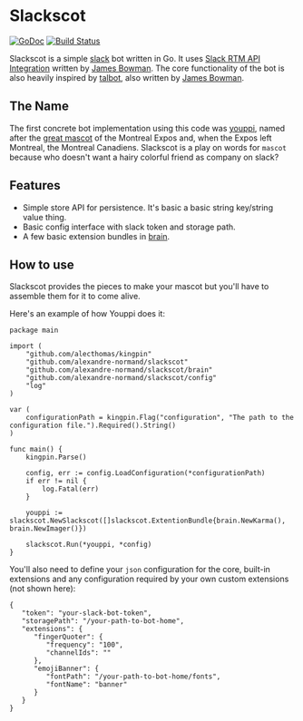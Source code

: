 Slackscot
=========

[![GoDoc](https://godoc.org/github.com/alexandre-normand/slackscot?status.svg)](https://godoc.org/github.com/alexandre-normand/slackscot)
[![Build Status](https://travis-ci.org/alexandre-normand/slackscot.svg)](https://travis-ci.org/alexandre-normand/slackscot) 

Slackscot is a simple [slack](https://slack.com) bot written in Go. It uses [Slack RTM API Integration](https://github.com/james-bowman/slack) written by [James Bowman](https://github.com/james-bowman). The core functionality of the bot is also heavily inspired by [talbot](https://github.com/james-bowman/talbot), also written by [James Bowman](https://github.com/james-bowman). 

The Name
--------
The first concrete bot implementation using this code was [youppi](https://github.com/alexandre-normand/youppi), named after the [great mascot](https://en.wikipedia.org/wiki/Youppi!) of the Montreal Expos and, when the Expos left Montreal, the Montreal Canadiens. Slackscot is a play on words for `mascot` because who doesn't want a hairy colorful friend as company on slack? 

Features
--------

* Simple store API for persistence. It's basic a basic string key/string value thing.
* Basic config interface with slack token and storage path. 
* A few basic extension bundles in [brain](brain). 

How to use
----------
Slackscot provides the pieces to make your mascot but you'll have to assemble them for it to come alive. 


Here's an example of how Youppi does it:
```
package main

import (
	"github.com/alecthomas/kingpin"
	"github.com/alexandre-normand/slackscot"
	"github.com/alexandre-normand/slackscot/brain"
	"github.com/alexandre-normand/slackscot/config"
	"log"
)

var (
	configurationPath = kingpin.Flag("configuration", "The path to the configuration file.").Required().String()
)

func main() {
	kingpin.Parse()

	config, err := config.LoadConfiguration(*configurationPath)
	if err != nil {
		log.Fatal(err)
	}

	youppi := slackscot.NewSlackscot([]slackscot.ExtentionBundle{brain.NewKarma(), brain.NewImager()})

	slackscot.Run(*youppi, *config)
}
```

You'll also need to define your `json` configuration for the core, built-in extensions and any configuration required by your own custom extensions (not shown here):

```
{
   "token": "your-slack-bot-token",
   "storagePath": "/your-path-to-bot-home",
   "extensions": {
      "fingerQuoter": {
         "frequency": "100",
         "channelIds": ""
      },
      "emojiBanner": {
         "fontPath": "/your-path-to-bot-home/fonts",
         "fontName": "banner"
      }
   }
}
```
